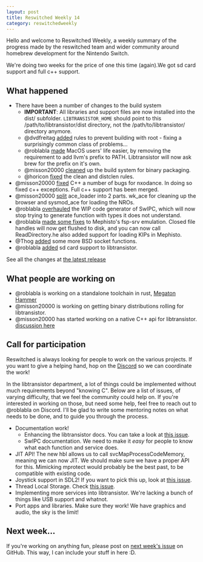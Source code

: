 ```yaml
---
layout: post
title: Reswitched Weekly 14
category: reswitchedweekly
---
```

Hello and welcome to Reswitched Weekly, a weekly summary of the progress
made by the reswitched team and wider community around homebrew development for
the Nintendo Switch.

We're doing two weeks for the price of one this time (again).We got sd card support and full c++ support.
## What happened
- There have been a number of changes to the build system
	- **IMPORTANT**: All libraries and support files are now installed into the
	  dist/ subfolder. `LIBTRANSISTOR_HOME` should point to this /path/to/libtransistor/dist
	  directory, not the /path/to/libtransistor/ directory anymore.
	- @dvdfreitag [added](https://github.com/reswitched/libtransistor/pull/120) rules to prevent building with root - fixing a surprisingly common class of problems...
	- @roblabla [made](https://github.com/reswitched/libtransistor/pull/116) MacOS users' life easier, by removing the requirement to add llvm's prefix to PATH. Libtransistor will now ask brew for the prefix on it's own.
	- @misson20000 [cleaned](https://github.com/reswitched/libtransistor/pull/121) up the build system for binary packaging.
	- @horicon [fixed](https://github.com/reswitched/libtransistor/pull/125) the clean and distclen rules.
- @misson20000 [fixed](https://github.com/reswitched/libtransistor/commit/1ef789f56cb94668da2089e5b83d6b82690f2806) C++ a number of bugs for nxodance. In doing so fixed c++ exceptions. Full c++ support has been merged.
- @misson20000 [split](https://github.com/reswitched/libtransistor/pull/103) ace_loader into 2 parts. wk_ace for cleaning up the browser and sysmod_ace for loading the NROs.
- @roblabla [overhauled](https://github.com/reswitched/SwIPC/pull/9) the WIP code generator of SwIPC, which will now stop trying to generate function with types it does not understand.
- @roblabla [made some fixes](https://github.com/reswitched/Mephisto/pull/28) to Mephisto's fsp-srv emulation. Closed file handles will now get flushed to disk, and you can now call ReadDirectory.he also added support for loading KIPs in Mephisto.
- @Thog [added](https://github.com/reswitched/libtransistor/pull/108) some more BSD socket functions.
- @roblabla [added](https://github.com/reswitched/libtransistor/pull/109) sd card support to libtransistor.

See all the changes at [the latest release](https://github.com/reswitched/libtransistor/releases/tag/v1.2.0)

## What people are working on

- @roblabla is working on a standalone toolchain in rust, [Megaton Hammer](https://github.com/roblabla/megaton-hammer)
- @misson20000 is working on getting binary distributions rolling for libtransistor.
- @misson20000 has started working on a native C++ api for libtransistor. [discussion here](https://github.com/reswitched/libtransistor/pull/123)

## Call for participation

Reswitched is always looking for people to work on the various projects. If you
want to give a helping hand, hop on the [Discord] so we can coordinate the work!

In the libtransistor department, a lot of things could be implemented without
much requirements beyond "knowing C". Below are a list of issues, of varying
difficulty, that we feel the community could help on. If you're interested in
working on those, but need some help, feel free to reach out to @roblabla on
Discord. I'll be glad to write some mentoring notes on what needs to be done,
and to guide you through the process.

- Documentation work!
  - Enhancing the libtransistor docs. You can take a look at
    [this issue](https://github.com/reswitched/libtransistor/issues/89).
  - SwIPC documentation. We need to make it *easy* for people to know what each
    function and service does.
- JIT API! The new hbl allows us to call svcMapProcessCodeMemory, meaning we can
  now JIT. We should make sure we have a proper API for this. Mimicking mprotect
  would probably be the best past, to be compatible with existing code.
- Joystick support in SDL2! If you want to pick this up, look at [this issue](https://github.com/reswitched/sdl-libtransistor/issues/1).
- Thread Local Storage. Check [this issue](https://github.com/reswitched/libtransistor/issues/91).
- Implementing more services into libtransistor. We're lacking a bunch of things
  like USB support and whatnot.
- Port apps and libraries. Make sure they work! We have graphics and audio, the
  sky is the limit!

## Next week...

If you're working on anything fun, please post on [next week's issue] on GitHub.
This way, I can include your stuff in here :D.

[next week's issue]: https://github.com/ReswitchedWeekly/ReswitchedWeekly.github.io/issues/30
[Discord]: https://discordapp.com/invite/DThbZ7z

